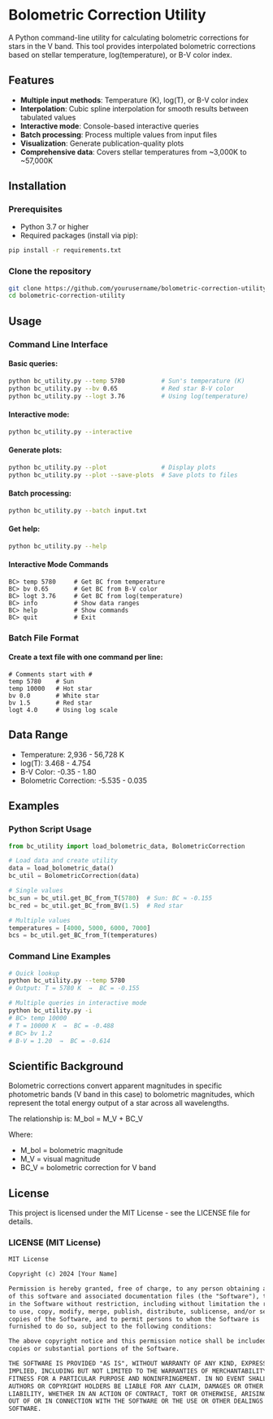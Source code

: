 # Bolometric Correction Utility

A Python command-line utility for calculating bolometric corrections for stars in the V band. This tool provides interpolated bolometric corrections based on stellar temperature, log(temperature), or B-V color index.

## Features

- **Multiple input methods**: Temperature (K), log(T), or B-V color index
- **Interpolation**: Cubic spline interpolation for smooth results between tabulated values
- **Interactive mode**: Console-based interactive queries
- **Batch processing**: Process multiple values from input files
- **Visualization**: Generate publication-quality plots
- **Comprehensive data**: Covers stellar temperatures from ~3,000K to ~57,000K

## Installation

### Prerequisites
- Python 3.7 or higher
- Required packages (install via pip):

```bash
pip install -r requirements.txt
```

### Clone the repository

```bash
git clone https://github.com/yourusername/bolometric-correction-utility.git
cd bolometric-correction-utility
```

## Usage

### Command Line Interface

#### Basic queries:

```bash
python bc_utility.py --temp 5780          # Sun's temperature (K)
python bc_utility.py --bv 0.65            # Red star B-V color
python bc_utility.py --logt 3.76          # Using log(temperature)
```

#### Interactive mode:

```bash
python bc_utility.py --interactive
```

#### Generate plots:

```bash
python bc_utility.py --plot               # Display plots
python bc_utility.py --plot --save-plots  # Save plots to files
```

#### Batch processing:

```bash
python bc_utility.py --batch input.txt
```

#### Get help:

```bash
python bc_utility.py --help
```

#### Interactive Mode Commands

```
BC> temp 5780     # Get BC from temperature
BC> bv 0.65       # Get BC from B-V color
BC> logt 3.76     # Get BC from log(temperature)
BC> info          # Show data ranges
BC> help          # Show commands
BC> quit          # Exit
```

### Batch File Format

#### Create a text file with one command per line:

```
# Comments start with #
temp 5780    # Sun
temp 10000   # Hot star
bv 0.0       # White star
bv 1.5       # Red star
logt 4.0     # Using log scale
```

## Data Range

* Temperature: 2,936 - 56,728 K
* log(T): 3.468 - 4.754
* B-V Color: -0.35 - 1.80
* Bolometric Correction: -5.535 - 0.035


## Examples

### Python Script Usage
```python
from bc_utility import load_bolometric_data, BolometricCorrection

# Load data and create utility
data = load_bolometric_data()
bc_util = BolometricCorrection(data)

# Single values
bc_sun = bc_util.get_BC_from_T(5780)  # Sun: BC ≈ -0.155
bc_red = bc_util.get_BC_from_BV(1.5)  # Red star

# Multiple values
temperatures = [4000, 5000, 6000, 7000]
bcs = bc_util.get_BC_from_T(temperatures)
```

### Command Line Examples

```bash
# Quick lookup
python bc_utility.py --temp 5780
# Output: T = 5780 K  →  BC = -0.155

# Multiple queries in interactive mode
python bc_utility.py -i
# BC> temp 10000
# T = 10000 K  →  BC = -0.488
# BC> bv 1.2
# B-V = 1.20  →  BC = -0.614
```

## Scientific Background

Bolometric corrections convert apparent magnitudes in specific photometric bands (V band in this case) to bolometric magnitudes, which represent the total energy output of a star across all wavelengths.

The relationship is: M_bol = M_V + BC_V

Where:
* M_bol = bolometric magnitude
* M_V = visual magnitude
* BC_V = bolometric correction for V band



## License

This project is licensed under the MIT License - see the LICENSE file for details.

### **LICENSE** (MIT License)
```txt
MIT License

Copyright (c) 2024 [Your Name]

Permission is hereby granted, free of charge, to any person obtaining a copy
of this software and associated documentation files (the "Software"), to deal
in the Software without restriction, including without limitation the rights
to use, copy, modify, merge, publish, distribute, sublicense, and/or sell
copies of the Software, and to permit persons to whom the Software is
furnished to do so, subject to the following conditions:

The above copyright notice and this permission notice shall be included in all
copies or substantial portions of the Software.

THE SOFTWARE IS PROVIDED "AS IS", WITHOUT WARRANTY OF ANY KIND, EXPRESS OR
IMPLIED, INCLUDING BUT NOT LIMITED TO THE WARRANTIES OF MERCHANTABILITY,
FITNESS FOR A PARTICULAR PURPOSE AND NONINFRINGEMENT. IN NO EVENT SHALL THE
AUTHORS OR COPYRIGHT HOLDERS BE LIABLE FOR ANY CLAIM, DAMAGES OR OTHER
LIABILITY, WHETHER IN AN ACTION OF CONTRACT, TORT OR OTHERWISE, ARISING FROM,
OUT OF OR IN CONNECTION WITH THE SOFTWARE OR THE USE OR OTHER DEALINGS IN THE
SOFTWARE.

